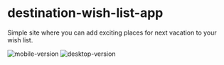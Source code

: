 # destination-wish-list-app
Simple site where you can add exciting places for next vacation to your wish list.

![mobile-version](https://github.com/ebrljak/destination-wish-list-app/assets/78378657/a22454fb-fc97-4b38-bd91-8ebbbad01bff)
![desktop-version](https://github.com/ebrljak/destination-wish-list-app/assets/78378657/b59ea461-8345-4966-bc31-b504f1de8bce)


